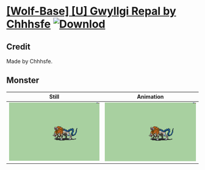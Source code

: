 # [\[Wolf-Base\] \[U\] Gwyllgi Repal by Chhhsfe](./) [![Downlod](https://img.shields.io/badge/Download--red?style=social&logo=github)](https://minhaskamal.github.io/DownGit/#/home?url=https://github.com/Klokinator/FE-Repo/tree/main/Battle%20Animations%2FMonsters%20-%20Basic%20Types%2F%5BWolf-Base%5D%20%5BU%5D%20Gwyllgi%20Repal%20by%20Chhhsfe%2F8.%20Monster)

## Credit

Made by Chhhsfe.

## Monster

| Still | Animation |
| :---: | :-------: |
| ![Monster still](./Monster_000.png) | ![Monster animation](./Monster.gif) |
